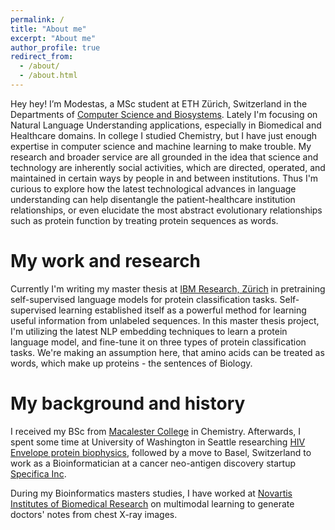 ```yaml
---
permalink: /
title: "About me"
excerpt: "About me"
author_profile: true
redirect_from: 
  - /about/
  - /about.html
---
```


Hey hey! I’m Modestas, a MSc student at ETH Zürich, Switzerland in the Departments of [Computer Science and Biosystems](https://cbb.ethz.ch/). 
Lately I'm focusing on Natural Language Understanding applications, especially in Biomedical and Healthcare domains. In college I studied Chemistry, but I have just enough expertise in computer science and machine learning to make trouble. My research and broader service are all grounded in the idea that science and technology are inherently social activities, which are directed, operated, and maintained in certain ways by people in and between institutions. Thus I'm curious to explore how the latest technological advances in language understanding can help disentangle the patient-healthcare institution relationships, or even elucidate the most abstract evolutionary relationships such as protein function by treating protein sequences as words. 


My work and research
======
Currently I'm writing my master thesis at [IBM Research, Zürich](https://www.zurich.ibm.com/) in pretraining self-supervised language models for protein classification tasks. Self-supervised learning established itself as a powerful method for learning useful information from unlabeled sequences. In this master thesis project, I'm utilizing the latest NLP embedding techniques to learn a protein language model, and fine-tune it on three types of protein classification tasks. We're making an assumption here, that amino acids can be treated as words, which make up proteins - the sentences of Biology.


My background and history
======

I received my BSc from [Macalester College](https://www.macalester.edu/) in Chemistry. Afterwards, I spent some time at University of Washington in Seattle researching [HIV Envelope protein biophysics](https://faculty.washington.edu/kklee/Welcome.html), followed by a move to Basel, Switzerland to work as a Bioinformatician at a cancer neo-antigen discovery startup [Specifica Inc](https://www.specifica.bio/).

During my Bioinformatics masters studies, I have worked at [Novartis Institutes of Biomedical Research](https://www.novartis.com/our-science/novartis-institutes-biomedical-research) on multimodal learning to generate doctors' notes from chest X-ray images.
